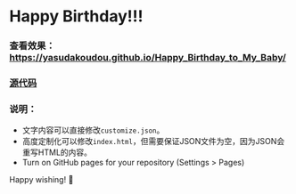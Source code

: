 # Happy Birthday!!!


### 查看效果：https://yasudakoudou.github.io/Happy_Birthday_to_My_Baby/

### [源代码](https://github.com/faahim/happy-birthday)


### 说明：
* 文字内容可以直接修改`customize.json`。
* 高度定制化可以修改`index.html`，但需要保证JSON文件为空，因为JSON会重写HTML的内容。
* Turn on GitHub pages for your repository (Settings > Pages)


Happy wishing! 🎉
